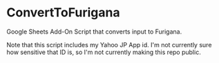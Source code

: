 # ConvertToFurigana
Google Sheets Add-On Script that converts input to Furigana.

Note that this script includes my Yahoo JP App id. I'm not currently sure how sensitive that ID is, so I'm not currently making this repo public.
